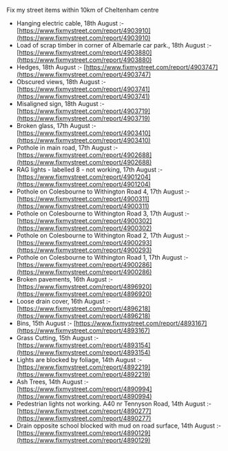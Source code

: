 Fix my street items within 10km of Cheltenham centre

<!-- fix_marker starts -->

- Hanging electric cable, 18th August :- [https://www.fixmystreet.com/report/4903910](https://www.fixmystreet.com/report/4903910)
- Load of scrap timber in corner of Albemarle car park., 18th August :- [https://www.fixmystreet.com/report/4903880](https://www.fixmystreet.com/report/4903880)
- Hedges, 18th August :- [https://www.fixmystreet.com/report/4903747](https://www.fixmystreet.com/report/4903747)
- Obscured views, 18th August :- [https://www.fixmystreet.com/report/4903741](https://www.fixmystreet.com/report/4903741)
- Misaligned sign, 18th August :- [https://www.fixmystreet.com/report/4903719](https://www.fixmystreet.com/report/4903719)
- Broken glass, 17th August :- [https://www.fixmystreet.com/report/4903410](https://www.fixmystreet.com/report/4903410)
- Pothole in main road, 17th August :- [https://www.fixmystreet.com/report/4902688](https://www.fixmystreet.com/report/4902688)
- RAG lights - labelled 8 - not working, 17th August :- [https://www.fixmystreet.com/report/4901204](https://www.fixmystreet.com/report/4901204)
- Pothole on Colesbourne to Withington Road 4, 17th August :- [https://www.fixmystreet.com/report/4900311](https://www.fixmystreet.com/report/4900311)
- Pothole on Colesbourne to Withington Road 3, 17th August :- [https://www.fixmystreet.com/report/4900302](https://www.fixmystreet.com/report/4900302)
- Pothole on Colesbourne to Withington Road 2, 17th August :- [https://www.fixmystreet.com/report/4900293](https://www.fixmystreet.com/report/4900293)
- Pothole on Colesbourne to Withington Road 1, 17th August :- [https://www.fixmystreet.com/report/4900286](https://www.fixmystreet.com/report/4900286)
- Broken pavements, 16th August :- [https://www.fixmystreet.com/report/4896920](https://www.fixmystreet.com/report/4896920)
- Loose drain cover, 16th August :- [https://www.fixmystreet.com/report/4896218](https://www.fixmystreet.com/report/4896218)
- Bins, 15th August :- [https://www.fixmystreet.com/report/4893167](https://www.fixmystreet.com/report/4893167)
- Grass Cutting, 15th August :- [https://www.fixmystreet.com/report/4893154](https://www.fixmystreet.com/report/4893154)
- Lights are blocked by foliage, 14th August :- [https://www.fixmystreet.com/report/4892219](https://www.fixmystreet.com/report/4892219)
- Ash Trees, 14th August :- [https://www.fixmystreet.com/report/4890994](https://www.fixmystreet.com/report/4890994)
- Pedestrian lights not working. A40 nr Tennyson Road, 14th August :- [https://www.fixmystreet.com/report/4890277](https://www.fixmystreet.com/report/4890277)
- Drain opposite school blocked with mud on road surface, 14th August :- [https://www.fixmystreet.com/report/4890129](https://www.fixmystreet.com/report/4890129)

<!-- fix_marker ends -->